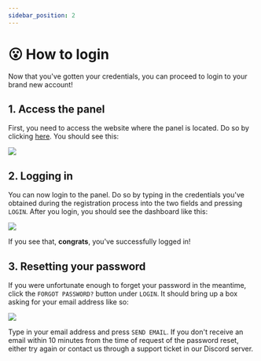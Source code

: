 ```yaml
---
sidebar_position: 2
---
```


# 😮 How to login
Now that you've gotten your credentials, you can proceed to login to your brand new account!

## 1. Access the panel
First, you need to access the website where the panel is located. Do so by clicking [here](https://panel.zenet.host). 
You should see this: 

![](https://cdn.discordapp.com/attachments/911733230795911230/952259171816996924/jcdc9.png)

## 2. Logging in
You can now login to the panel. Do so by typing in the credentials you've obtained during the registration process into the two fields and pressing `LOGIN`. 
After you login, you should see the dashboard like this:

![](https://cdn.discordapp.com/attachments/911733230795911230/952259554673061918/chrome_fPWqigznJl.png)

If you see that, **congrats**, you've successfully logged in!

## 3. Resetting your password
If you were unfortunate enough to forget your password in the meantime, click the `FORGOT PASSWORD?` button under `LOGIN`.
It should bring up a box asking for your email address like so:

![](https://cdn.discordapp.com/attachments/911733230795911230/952259738412941332/chrome_O6rhlmNfY3.png)

Type in your email address and press `SEND EMAIL`. 
If you don't receive an email within 10 minutes from the time of request of the password reset, either try again or contact us through a support ticket in our Discord server.
